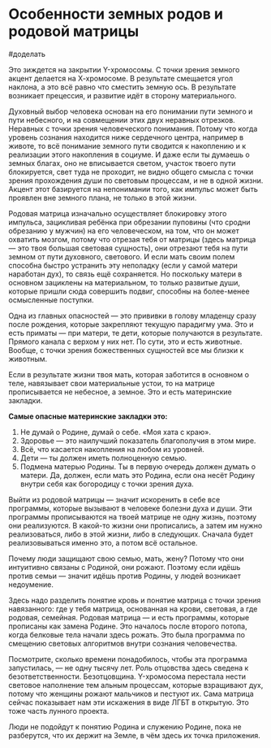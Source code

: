 # Особенности земных родов и родовой матрицы
#доделать 

Это зиждется на закрытии Y-хромосомы. С точки зрения земного акцент делается на Х-хромосоме. В результате смещается угол наклона, а это всё равно что сместить земную ось. В результате возникает прецессия, и развитие идёт в сторону материального.

Духовный выбор человека основан на его понимании пути земного и пути небесного, и на совмещении этих двух неравных отрезков. Неравных с точки зрения человеческого понимания. Потому что когда уровень сознания находится ниже сердечного центра, например в животе, то всё понимание земного пути сводится к накоплению и к реализации этого накопления в социуме. И даже если ты думаешь о земных благах, оно не вписывается светом, участок твоего пути блокируется, свет туда не проходит, не видно общего смысла с точки зрения прохождения души по световым процессам, и не в одной жизни. Акцент этот базируется на непонимании того, как импульс может быть проявлен вне земного плана, не только в этой жизни.

Родовая матрица изначально осуществляет блокировку этого импульса, зацикливая ребёнка при обрезании пуповины (что сродни обрезанию у мужчин) на его человеческом, на том, что он может охватить мозгом, потому что отрезая тебя от матрицы (здесь матрица — это твоя большая световая сущность), они отрезают тебя на пути земном от пути духовного, светового. И если мать своим полем способна быстро устранить эту неполадку (если у самой матери наработан дух), то связь ещё сохраняется. Но поскольку матери в основном зациклены на материальном, то только развитые души, которые пришли сюда совершить подвиг, способны на более-менее осмысленные поступки.

Одна из главных опасностей — это прививки в голову младенцу сразу после рождения, которые закрепляют текущую парадигму ума. Это и есть приматы — при матери, те дети, которые получаются в результате. Прямого канала с верхом у них нет. По сути, это и есть животные. Вообще, с точки зрения божественных сущностей все мы близки к животным.

Если в результате жизни твоя мать, которая заботится в основном о теле, навязывает свои материальные устои, то на матрице прописывается не небесное, а земное. Это и есть материнские закладки.

**Самые опасные материнские закладки это:**

1. Не думай о Родине, думай о себе. «Моя хата с краю».
2. Здоровье — это наилучший показатель благополучия в этом мире.
3. Всё, что касается накопления на любом из уровней.
4. Дети — ты должен иметь полноценную семью.
5. Подмена матерью Родины. Ты в первую очередь должен думать о матери. Да, должен, если мать это Родина, если она несёт Родину внутри себя как богородицу с точки зрения духа.
 
Выйти из родовой матрицы — значит искоренить в себе все программы, которые вызывают в человеке болезни духа и души. Эти программы прописываются на твоей матрице не одну жизнь, поэтому они реализуются. В какой-то жизни они прописались, а затем им нужно реализоваться, либо в этой жизни, либо в следующих. Сначала будет реализовываться именно это, а потом всё остальное.

Почему люди защищают свою семью, мать, жену? Потому что они интуитивно связаны с Родиной, они рожают. Поэтому если идёшь против семьи — значит идёшь против Родины, у людей возникает недоумение.

Здесь надо разделить понятие кровь и понятие матрица с точки зрения навязанного: где у тебя матрица, основанная на крови, световая, а где родовая, семейная. Родовая матрица — и есть программы, которые прописаны как замена Родине. Это началось после второго потопа, когда белковые тела начали здесь рожать. Это была программа по смещению световых алгоритмов внутри сознания человечества.

Посмотрите, сколько времени понадобилось, чтобы эта программа запустилась, — не одну тысячу лет. Роль отцовства здесь сведена к безответственности. Безотцовщина. Y-хромосома перестала нести световое наполнение тем альным процессам, которые взращивают дух, потому что женщины рожают мальчиков и пестуют их. Сама матрица сейчас показывает нам эти искажения в виде ЛГБТ в открытую. Это тоже часть лунного проекта.

Люди не подойдут к понятию Родина и служению Родине, пока не разберутся, что их держит на Земле, в чём здесь их точка приложения.